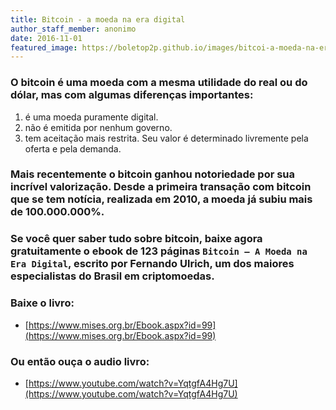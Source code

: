 ```yaml
---
title: Bitcoin - a moeda na era digital
author_staff_member: anonimo
date: 2016-11-01
featured_image: https://boletop2p.github.io/images/bitcoi-a-moeda-na-era-digital.png
---
```


### O bitcoin é uma moeda com a mesma utilidade do real ou do dólar, mas com algumas diferenças importantes:
1. é uma moeda puramente digital.
2. não é emitida por nenhum governo.
3. tem aceitação mais restrita. Seu valor é determinado livremente pela oferta e pela demanda.
### Mais recentemente o bitcoin ganhou notoriedade por sua incrível valorização. Desde a primeira transação com bitcoin que se tem notícia, realizada em 2010, a moeda já subiu mais de 100.000.000%.
### Se você quer saber tudo sobre bitcoin, baixe agora gratuitamente o ebook de 123 páginas `Bitcoin – A Moeda na Era Digital`, escrito por Fernando Ulrich, um dos maiores especialistas do Brasil em criptomoedas.

### Baixe o livro:
* [https://www.mises.org.br/Ebook.aspx?id=99](https://www.mises.org.br/Ebook.aspx?id=99)
### Ou então ouça o audio livro:
* [https://www.youtube.com/watch?v=YqtgfA4Hg7U](https://www.youtube.com/watch?v=YqtgfA4Hg7U)
